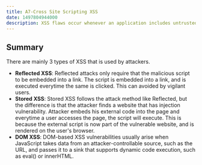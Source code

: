 ```yaml
---
title: A7-Cross Site Scripting XSS
date: 1497804944000
description: XSS flaws occur whenever an application includes untrusted data in a new web page without proper validation or escaping, or updates an existing web page with user-supplied data using a browser API that can create HTML or JavaScript. XSS allows attackers to execute scripts in the victim’s browser which can hijack user sessions, deface web sites, or redirect the user to malicious sites.
---
```


## Summary

There are mainly 3 types of XSS that is used by attackers.
- <strong>Reflected XSS</strong>: Reflected attacks only require that the malicious script to be embedded into a link. The script is embedded into a link, and is executed everytime the same is clicked. This can avoided by vigilant users.
- <strong>Stored XSS</strong>: Stored XSS follows the attack method like Reflected, but the difference is that the attacker finds a website that has injection vulnerability. Attacker embeds his external code into the page and everytime a user accesses the page, the script will execute. This is because the external script is now part of the vulnerable website, and is rendered on the user's browser.
- <strong>DOM XSS</strong>: DOM-based XSS vulnerabilities usually arise when JavaScript takes data from an attacker-controllable source, such as the URL, and passes it to a sink that supports dynamic code execution, such as eval() or innerHTML.